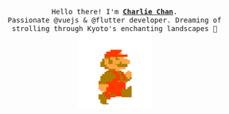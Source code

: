 <p align="center">
  <samp>
    Hello there! I'm <b><a rel="nofollow noopener noreferrer" target="_blank" href="https://github.com/shinlms404">Charlie Chan</a></b>.
    <br>Passionate @vuejs & @flutter developer. Dreaming of strolling through Kyoto's enchanting landscapes 🏯<br>
  </samp>
  
  <img src="./assets/mario-walking.gif" width="150"/>
</p>






